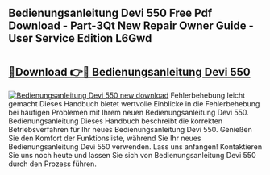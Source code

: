 ## Bedienungsanleitung Devi 550 Free Pdf Download - Part-3Qt New Repair Owner Guide - User Service Edition L6Gwd

# <h2><a href="http://df3u0h.blite.top/?on=Bedienungsanleitung+Devi+550">🔗Download 👉🔴 Bedienungsanleitung Devi 550</a></h2>

[![Bedienungsanleitung Devi 550 new download](https://i.imgur.com/lujVjoI.png)](http://df3u0h.blite.top/?on=Bedienungsanleitung+Devi+550)
Fehlerbehebung leicht gemacht Dieses Handbuch bietet wertvolle Einblicke in die Fehlerbehebung bei häufigen Problemen mit Ihrem neuen Bedienungsanleitung Devi 550. Bedienungsanleitung Dieses Handbuch beschreibt die korrekten Betriebsverfahren für Ihr neues Bedienungsanleitung Devi 550. Genießen Sie den Komfort der Funktionsliste, während Sie Ihr neues Bedienungsanleitung Devi 550 verwenden. Lass uns anfangen! Kontaktieren Sie uns noch heute und lassen Sie sich von Bedienungsanleitung Devi 550 durch den Prozess führen.
